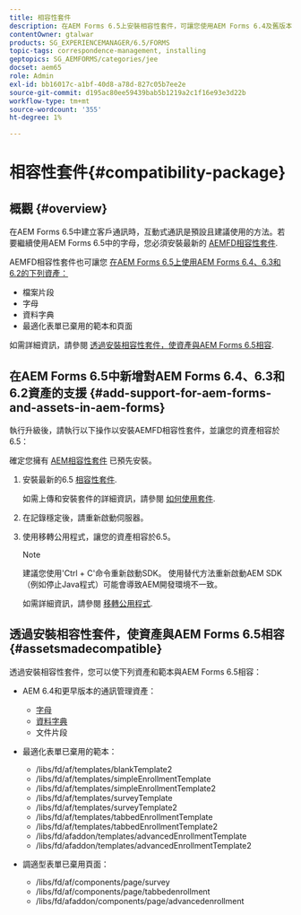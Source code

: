 ```yaml
---
title: 相容性套件
description: 在AEM Forms 6.5上安裝相容性套件，可讓您使用AEM Forms 6.4及舊版本的通訊管理資產，以及已棄用的調適型表單範本和頁面
contentOwner: gtalwar
products: SG_EXPERIENCEMANAGER/6.5/FORMS
topic-tags: correspondence-management, installing
geptopics: SG_AEMFORMS/categories/jee
docset: aem65
role: Admin
exl-id: bb16017c-a1bf-40d8-a78d-827c05b7ee2e
source-git-commit: d195ac80ee59439bab5b1219a2c1f16e93e3d22b
workflow-type: tm+mt
source-wordcount: '355'
ht-degree: 1%

---
```


# 相容性套件{#compatibility-package}

## 概觀 {#overview}

在AEM Forms 6.5中建立客戶通訊時，互動式通訊是預設且建議使用的方法。若要繼續使用AEM Forms 6.5中的字母，您必須安裝最新的 [AEMFD相容性套件](https://helpx.adobe.com/aem-forms/kb/aem-forms-releases.html).

AEMFD相容性套件也可讓您 [在AEM Forms 6.5上使用AEM Forms 6.4、6.3和6.2的下列資產：](../../forms/using/compatibility-package.md#add-support-for-aem-forms-and-assets-in-aem-forms)

* 檔案片段
* 字母
* 資料字典
* 最適化表單已棄用的範本和頁面

如需詳細資訊，請參閱 [透過安裝相容性套件，使資產與AEM Forms 6.5相容](../../forms/using/compatibility-package.md#assetsmadecompatible).

## 在AEM Forms 6.5中新增對AEM Forms 6.4、6.3和6.2資產的支援 {#add-support-for-aem-forms-and-assets-in-aem-forms}

執行升級後，請執行以下操作以安裝AEMFD相容性套件，並讓您的資產相容於6.5：

確定您擁有 [AEM相容性套件](https://helpx.adobe.com/aem-forms/kb/aem-forms-releases.html) 已預先安裝。

1. 安裝最新的6.5 [相容性套件](https://helpx.adobe.com/aem-forms/kb/aem-forms-releases.html).

   如需上傳和安裝套件的詳細資訊，請參閱 [如何使用套件](/help/sites-administering/package-manager.md).

1. 在記錄穩定後，請重新啟動伺服器。
1. 使用移轉公用程式，讓您的資產相容於6.5。

   >[!NOTE]
   >
   > 建議您使用&#39;Ctrl + C&#39;命令重新啟動SDK。 使用替代方法重新啟動AEM SDK （例如停止Java程式）可能會導致AEM開發環境不一致。

   如需詳細資訊，請參閱 [移轉公用程式](../../forms/using/migration-utility.md).

## 透過安裝相容性套件，使資產與AEM Forms 6.5相容 {#assetsmadecompatible}

透過安裝相容性套件，您可以使下列資產和範本與AEM Forms 6.5相容：

* AEM 6.4和更早版本的通訊管理資產：

   * [字母](../../forms/using/create-letter.md)
   * [資料字典](/help/forms/using/data-dictionary.md)
   * 文件片段

* 最適化表單已棄用的範本：

   * /libs/fd/af/templates/blankTemplate2
   * /libs/fd/af/templates/simpleEnrollmentTemplate
   * /libs/fd/af/templates/simpleEnrollmentTemplate2
   * /libs/fd/af/templates/surveyTemplate
   * /libs/fd/af/templates/surveyTemplate2
   * /libs/fd/af/templates/tabbedEnrollmentTemplate
   * /libs/fd/af/templates/tabbedEnrollmentTemplate2
   * /libs/fd/afaddon/templates/advancedEnrollmentTemplate
   * /libs/fd/afaddon/templates/advancedEnrollmentTemplate2

* 調適型表單已棄用頁面：

   * /libs/fd/af/components/page/survey
   * /libs/fd/af/components/page/tabbedenrollment
   * /libs/fd/afaddon/components/page/advancedenrollment
